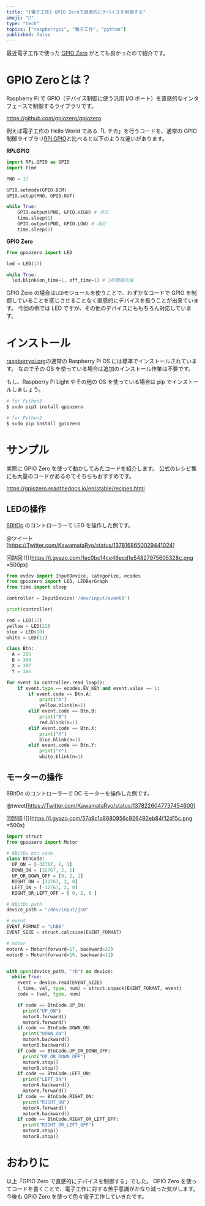```yaml
---
title: "[電子工作] GPIO Zeroで直感的にデバイスを制御する"
emoji: "🛵"
type: "tech"
topics: ["raspberrypi", "電子工作", "python"]
published: false
---
```


最近電子工作で使った [GPIO Zero](https://github.com/gpiozero/gpiozero) がとても良かったので紹介です。

# GPIO Zeroとは？

Raspberry Pi で GPIO（デバイス制御に使う汎用 I/O ポート）を直感的なインタフェースで制御するライブラリです。

https://github.com/gpiozero/gpiozero

例えば電子工作の Hello World である「L チカ」を行うコードを、通常の GPIO 制御ライブラリ[RPi.GPIO](https://pypi.org/project/RPi.GPIO/)と比べると以下のような違いがあります。

**RPi.GPIO**

```py
import RPi.GPIO as GPIO
import time

PNO = 17

GPIO.setmode(GPIO.BCM)
GPIO.setup(PNO, GPIO.OUT)

while True:
    GPIO.output(PNO, GPIO.HIGH) # 点灯
    time.sleep(1)
    GPIO.output(PNO, GPIO.LOW) # 消灯
    time.sleep(1)
```

**GPIO Zero**

```py
from gpiozero import LED

led = LED(17)

while True:
  led.blink(on_time=1, off_time=1) # 1秒間隔点滅
```

GPIO Zero の場合は`LED`モジュールを使うことで、わずかなコードで GPIO を制御していることを感じさせることなく直感的にデバイスを扱うことが出来ています。
今回の例では LED ですが、その他のデバイスにももちろん対応しています。

# インストール
[raspberrypi.org](raspberrypi.org)の通常の Raspberry Pi OS には標準でインストールされています。
なのでその OS を使っている場合は追加のインストール作業は不要です。

もし、Raspberry Pi Light やその他の OS を使っている場合は pip でインストールしましょう。

```bash
# for Python3
$ sudo pip3 install gpiozero

# for Python2
$ sudo pip install gpiozero
```
# サンプル

実際に GPIO Zero を使って動かしてみたコードを紹介します。
公式のレシピ集にも大量のコードがあるのでそちらもおすすめです。

https://gpiozero.readthedocs.io/en/stable/recipes.html

## LEDの操作

[8BitDo](https://www.8bitdo.com/zero2/) のコントローラーで LED を操作した例です。

@ツイート[https://Twitter.com/KawamataRyo/status/1378168650029441024]


回路図
![](https://i.gyazo.com/1ec0bc14ce46ecd1e54827975605328c.png =500px)


```py
from evdev import InputDevice, categorize, ecodes
from gpiozero import LED, LEDBarGraph
from time import sleep

controller = InputDevice('/dev/input/event0')

print(controller)

red = LED(17)
yellow = LED(22)
blue = LED(10)
white = LED(11)

class Btn:
  A = 305
  B = 304
  X = 307
  Y = 306

for event in controller.read_loop():
    if event.type == ecodes.EV_KEY and event.value == 1:
        if event.code == Btn.A:
            print("A")
            yellow.blink(n=1)
        elif event.code == Btn.B:
            print("B")
            red.blink(n=1)
        elif event.code == Btn.X:
            print("X")
            blue.blink(n=1)
        elif event.code == Btn.Y:
            print("Y")
            white.blink(n=1)
```

## モーターの操作

8BitDo のコントローラーで DC モーターを操作した例です。

@tweet[https://Twitter.com/KawamataRyo/status/1378226047737454600]

回路図
![](https://i.gyazo.com/57a9c1a8680956c926492eb84f12d15c.png =500x)

```py
import struct
from gpiozero import Motor

# 8BitDo btn code
class BtnCode:
  UP_ON = [-32767, 2, 1]
  DOWN_ON = [32767, 2, 1]
  UP_OR_DOWN_OFF = [0, 2, 1]
  RIGHT_ON = [32767, 2, 0]
  LEFT_ON = [-32767, 2, 0]
  RIGHT_OR_LEFT_OFF = [ 0, 2, 0 ]

# 8BitDo path
device_path = "/dev/input/js0"

# event
EVENT_FORMAT = "LhBB"
EVENT_SIZE = struct.calcsize(EVENT_FORMAT)

# motor
motorA = Motor(forward=17, backward=22)
motorB = Motor(forward=10, backward=11)


with open(device_path, "rb") as device:
  while True:
    event = device.read(EVENT_SIZE)
    (_time, val, type, num) = struct.unpack(EVENT_FORMAT, event)
    code = [val, type, num]

    if code == BtnCode.UP_ON:
      print("UP_ON")
      motorA.forward()
      motorB.forward()
    if code == BtnCode.DOWN_ON:
      print("DOWN_ON")
      motorA.backward()
      motorB.backward()
    if code == BtnCode.UP_OR_DOWN_OFF:
      print("UP_OR_DOWN_OFF")
      motorA.stop()
      motorB.stop()
    if code == BtnCode.LEFT_ON:
      print("LEFT_ON")
      motorA.backward()
      motorB.forward()
    if code == BtnCode.RIGHT_ON:
      print("RIGHT_ON")
      motorA.forward()
      motorB.backward()
    if code == BtnCode.RIGHT_OR_LEFT_OFF:
      print("RIGHT_OR_LEFT_OFF")
      motorA.stop()
      motorB.stop()
```

# おわりに

以上「GPIO Zero で直感的にデバイスを制御する」でした。
GPIO Zero を使ってコードを書くことで、電子工作に対する苦手意識がかなり減った気がします。今後も GPIO Zero を使って色々電子工作していきたです。
